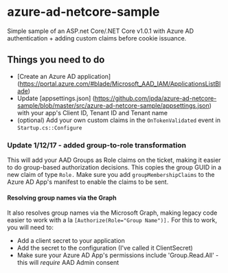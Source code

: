 
# azure-ad-netcore-sample

Simple sample of an ASP.net Core/.NET Core v1.0.1 with Azure AD authentication + adding custom claims before cookie issuance.



## Things you need to do
- [Create an Azure AD application] (https://portal.azure.com/#blade/Microsoft_AAD_IAM/ApplicationsListBlade)
- Update [appsettings.json] (https://github.com/jpda/azure-ad-netcore-sample/blob/master/src/azure-ad-netcore-sample/appsettings.json) with your app's Client ID, Tenant ID and Tenant name
- (optional) Add your own custom claims in the `OnTokenValidated` event in `Startup.cs::Configure`

### Update 1/12/17 - added group-to-role transformation
This will add your AAD Groups as Role claims on the ticket, making it easier to do group-based authorization decisions. This copies the group GUID in a new claim of type `Role.` 
Make sure you add `groupMembershipClaims` to the Azure AD App's manifest to enable the claims to be sent.

#### Resolving group names via the Graph
It also resolves group names via the Microsoft Graph, making legacy code easier to work with a la `[Authorize(Role="Group Name")].` For this to work, you will need to:
- Add a client secret to your application
- Add the secret to the configuration (I've called it ClientSecret)
- Make sure your Azure AD App's permissions include 'Group.Read.All' - this will *require* AAD Admin consent
